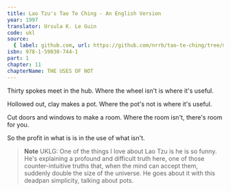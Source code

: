 ```yaml
---
title: Lao Tzu's Tao Te Ching - An English Version
year: 1997
translator: Ursula K. Le Guin
code: ukl
source:
  { label: github.com, url: https://github.com/nrrb/tao-te-ching/tree/master }
isbn: 978-1-59030-744-1
part: 1
chapter: 11
chapterName: THE USES OF NOT
---
```


Thirty spokes
meet in the hub.
Where the wheel isn't
is where it's useful.

Hollowed out,
clay makes a pot.
Where the pot's not
is where it's useful.

Cut doors and windows
to make a room.
Where the room isn't,
there's room for you.

So the profit in what is
is in the use of what isn't.

> **Note** UKLG: One of the things I love about Lao Tzu is he is so funny. He's explaining a profound and difficult truth here, one of those counter-intuitive truths that, when the mind can accept them, suddenly double the size of the universe. He goes about it with this deadpan simplicity, talking about pots.
